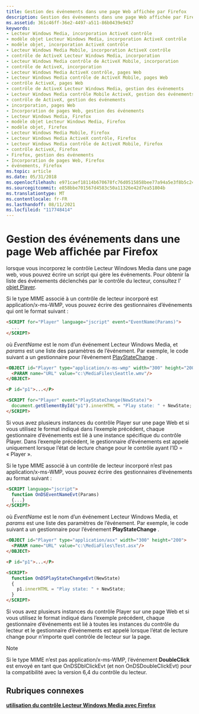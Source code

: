 ```yaml
---
title: Gestion des événements dans une page Web affichée par Firefox
description: Gestion des événements dans une page Web affichée par Firefox
ms.assetid: 361c46ff-36e2-4497-a511-86b0439e9437
keywords:
- Lecteur Windows Media, incorporation ActiveX contrôle
- modèle objet Lecteur Windows Media, incorporation ActiveX contrôle
- modèle objet, incorporation ActiveX contrôle
- Lecteur Windows Media Mobile, incorporation ActiveX contrôle
- contrôle de ActiveX Lecteur Windows Media, incorporation
- Lecteur Windows Media contrôle de ActiveX Mobile, incorporation
- contrôle de ActiveX, incorporation
- Lecteur Windows Media ActiveX contrôle, pages Web
- Lecteur Windows Media contrôle de ActiveX Mobile, pages Web
- contrôle ActiveX, pages Web
- contrôle de ActiveX Lecteur Windows Media, gestion des événements
- Lecteur Windows Media contrôle Mobile ActiveX, gestion des événements
- contrôle de ActiveX, gestion des événements
- incorporation, pages Web
- Incorporation de pages Web, gestion des événements
- Lecteur Windows Media, Firefox
- modèle objet Lecteur Windows Media, Firefox
- modèle objet, Firefox
- Lecteur Windows Media Mobile, Firefox
- Lecteur Windows Media ActiveX contrôle, Firefox
- Lecteur Windows Media contrôle de ActiveX Mobile, Firefox
- contrôle ActiveX, Firefox
- Firefox, gestion des événements
- Incorporation de pages Web, Firefox
- événements, Firefox
ms.topic: article
ms.date: 05/31/2018
ms.openlocfilehash: e971caef18114b670678fc76d0515858bee77a94a5e3f8b5c24ca5322177b8e6
ms.sourcegitcommit: e858bbe701567d4583c50a11326e42d7ea51804b
ms.translationtype: MT
ms.contentlocale: fr-FR
ms.lasthandoff: 08/11/2021
ms.locfileid: "117748414"
---
```

# <a name="handling-events-in-a-web-page-displayed-by-firefox"></a>Gestion des événements dans une page Web affichée par Firefox

lorsque vous incorporez le contrôle Lecteur Windows Media dans une page web, vous pouvez écrire un script qui gère les événements. Pour obtenir la liste des événements déclenchés par le contrôle du lecteur, consultez l' [objet Player](player-object.md).

Si le type MIME associé à un contrôle de lecteur incorporé est application/x-ms-WMP, vous pouvez écrire des gestionnaires d’événements qui ont le format suivant :


```HTML
<SCRIPT for="Player" language="jscript" event="EventName(Params)">
  ...
</SCRIPT>
```



où *EventName* est le nom d’un événement Lecteur Windows Media, et *params* est une liste des paramètres de l’événement. Par exemple, le code suivant a un gestionnaire pour l’événement [PlayStateChange](player-player-playstatechange.md) .


```HTML
<OBJECT id="Player" type="application/x-ms-wmp" width="300" height="200">
  <PARAM name="URL" value="c:\MediaFiles\Seattle.wmv"/>
</OBJECT>

<P id="p1">...</P>

<SCRIPT for="Player" event="PlayStateChange(NewState)">
  document.getElementById("p1").innerHTML = "Play state: " + NewState;
</SCRIPT>
```



Si vous avez plusieurs instances du contrôle Player sur une page Web et si vous utilisez le format indiqué dans l’exemple précédent, chaque gestionnaire d’événements est lié à une instance spécifique du contrôle Player. Dans l’exemple précédent, le gestionnaire d’événements est appelé uniquement lorsque l’état de lecture change pour le contrôle ayant l’ID = « Player ».

Si le type MIME associé à un contrôle de lecteur incorporé n’est pas application/x-ms-WMP, vous pouvez écrire des gestionnaires d’événements au format suivant :


```HTML
<SCRIPT language="jscript">
  function OnDSEventNameEvt(Params)
  {...}
</SCRIPT>
```



où *EventName* est le nom d’un événement Lecteur Windows Media, et *params* est une liste des paramètres de l’événement. Par exemple, le code suivant a un gestionnaire pour l’événement **PlayStateChange** .


```HTML
<OBJECT id="Player" type="application/asx" width="300" height="200">
  <PARAM name="URL" value="c:\MediaFiles\Test.asx"/>
</OBJECT>

<P id="p1">...</P>

<SCRIPT>
  function OnDSPlayStateChangeEvt(NewState)
  {
    p1.innerHTML = "Play state: " + NewState;
  }
</SCRIPT>

```



Si vous avez plusieurs instances du contrôle Player sur une page Web et si vous utilisez le format indiqué dans l’exemple précédent, chaque gestionnaire d’événements est lié à toutes les instances du contrôle du lecteur et le gestionnaire d’événements est appelé lorsque l’état de lecture change pour n’importe quel contrôle de lecteur sur la page.

> [!Note]  
> Si le type MIME n’est pas application/x-ms-WMP, l’événement **DoubleClick** est envoyé en tant que OnDSDblClickEvt (et non OnDSDoubleClickEvt) pour la compatibilité avec la version 6,4 du contrôle du lecteur.

 

## <a name="related-topics"></a>Rubriques connexes

<dl> <dt>

[**utilisation du contrôle Lecteur Windows Media avec Firefox**](using-the-windows-media-player-control-with-firefox.md)
</dt> </dl>

 

 





